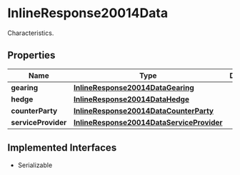 

# InlineResponse20014Data

Characteristics.

## Properties

Name | Type | Description | Notes
------------ | ------------- | ------------- | -------------
**gearing** | [**InlineResponse20014DataGearing**](InlineResponse20014DataGearing.md) |  |  [optional]
**hedge** | [**InlineResponse20014DataHedge**](InlineResponse20014DataHedge.md) |  |  [optional]
**counterParty** | [**InlineResponse20014DataCounterParty**](InlineResponse20014DataCounterParty.md) |  |  [optional]
**serviceProvider** | [**InlineResponse20014DataServiceProvider**](InlineResponse20014DataServiceProvider.md) |  |  [optional]


## Implemented Interfaces

* Serializable


